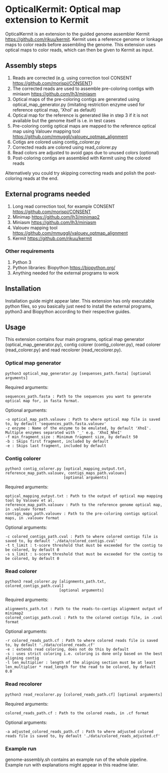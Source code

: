 # OpticalKermit: Optical map extension to Kermit

OpticalKermit is an extension to the guided genome assembler Kermit https://github.com/rikuu/kermit. Kermit uses a reference genome or lonkage maps to color reads before assembling the genome. This extension uses optical maps to color reads, which can then be given to Kermit as input.

## Assembly steps
1. Reads are corrected (e.g. using correction tool CONSENT https://github.com/morispi/CONSENT)
2. The corrected reads are used to assemble pre-coloring contigs with miniasm https://github.com/lh3/miniasm
3. Optical maps of the pre-coloring contigs are generated using optical_map_generator.py (imitating restriction enzyme used for reference optical map, 'XhoI' as default)
4. Optical map for the reference is generated like in step 3 if it is not available but the genome itself is i.e. in test cases
5. Pre-coloring contig optical maps are mapped to the reference optical map using Valouev mapping tool https://github.com/mmuggli/valouev_optmap_alignment
6. Cotigs are colored using contig_colorer.py
7. Corrected reads are colored using read_colorer.py
8. Read colors are adjusted to avoid gaps due to unused colors (optional)
9. Post-coloring contigs are assembled with Kermit using the colored reads

Alternatively you could try skipping correcting reads and polish the post-coloring reads at the end.

## External programs needed
1. Long read correction tool, for example CONSENT https://github.com/morispi/CONSENT
2. Minimap https://github.com/lh3/minimap2
3. Miniasm https://github.com/lh3/miniasm
4. Valouev mapping tool https://github.com/mmuggli/valouev_optmap_alignment
5. Kermit https://github.com/rikuu/kermit

### Other requirements
1. Python 3
2. Python libraries: Biopython https://biopython.org/
3. Anything needed for the external programs to work

## Installation
Installation guide might appear later. This extension has only executable python files, so you basically just need to install the external programs, python3 and Biopython according to their respective guides.


## Usage
This extension contains four main programs, optical map generator (optical_map_generator.py), contig colorer (contig_colorer.py), read colorer (read_colorer.py) and read recolorer (read_recolorer.py).

### Optical map generator 
```
python3 optical_map_generator.py [sequenses_path.fasta] [optional arguments] 
```
Required arguments:
```
sequences_path.fasta : Path to the sequences you want to generate optical map for, in fasta format.
```
Optional arguments:
```
-o optical_map_path.valouev : Path to where optical map file is saved to, by default 'sequences_path.fasta.valouev'
-z enzyme : Name of the enzyme to be emulated, by default 'XhoI'. Multiple enzymes separated with '_' e.g. 'XhoI_NheI'
-f min_fragment_size : Minimum fragment size, by default 50
-b : Skips first fragment, included by default
-e : Skips last fragment, included by default
```

### Contig colorer
```
python3 contig_colorer.py [optical_mapping_output.txt, reference_map_path.valouev, contigs_maps_path.valouev]
                          [optional arguments] 
```
Required arguments:
```
optical_mapping_output.txt : Path to the output of optical map mapping tool by Valouev et al.
reference_map_path.valouev : Path to the reference genome optical map, in .valouev format
contigs_maps_path.valouev : Path to the pre-coloring contigs optical maps, in .valouev format
```
Optional arguments:
```
-c colored_contigs_path.cval : Path to where colored contigs file is saved to, by default './data/colored_contigs.cval'
-t t_limit : t-score threshold that must be exceeded for the contig to be colored, by default 0
-s s_limit : s-score threshold that must be exceeded for the contig to be colored, by default 0
```

### Read colorer
```
python3 read_colorer.py [alignments_path.txt, colored_contigs_path.cval]
                        [optional arguments] 
```
Required arguments:
```
alignments_path.txt : Path to the reads-to-contigs alignment output of minimap2
colored_contigs_path.cval : Path to the colored contigs file, in .cval format
```
Optional arguments:
```
-r colored_reads_path.cf : Path to where colored reads file is saved to, by default './data/colored_reads.cf'
-e : extends read coloring, does not do this by default
-s : uses strict coloring i.e. coloring is done only based on the best aligning contig
-l len_multiplier : length of the aligning section must be at least len_multiplier * read_length for the read to be colored, by default 0.0
```


### Read recolorer
```
python3 read_recolorer.py [colored_reads_path.cf] [optional arguments] 
```
Required arguments:
```
colored_reads_path.cf : Path to the colored reads, in .cf format
```
Optional arguments:
```
-a adjusted_colored_reads_path.cf : Path to where adjusted colored reads file is saved to, by default './data/colored_reads_adjusted.cf'
```

### Example run
genome-assembly.sh contains an example run of the whole pipeline. Example run with explanations might appear in this readme later.

